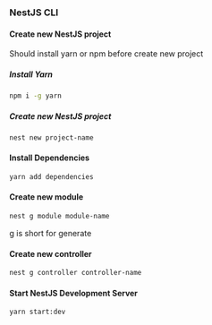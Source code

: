 ### NestJS CLI

#### Create new NestJS project

Should install yarn or npm before create new project

##### Install Yarn

```bash
npm i -g yarn
```

##### Create new NestJS project

```bash
nest new project-name
```

#### Install Dependencies

```bash
yarn add dependencies
```

#### Create new module

```bash
nest g module module-name
```
g is short for generate

#### Create new controller

```bash
nest g controller controller-name
```

#### Start NestJS Development Server

```bash 
yarn start:dev
```